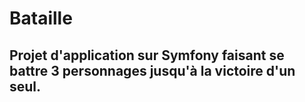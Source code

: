 # Bataille

## Projet d'application sur Symfony faisant se battre 3 personnages jusqu'à la victoire d'un seul.


